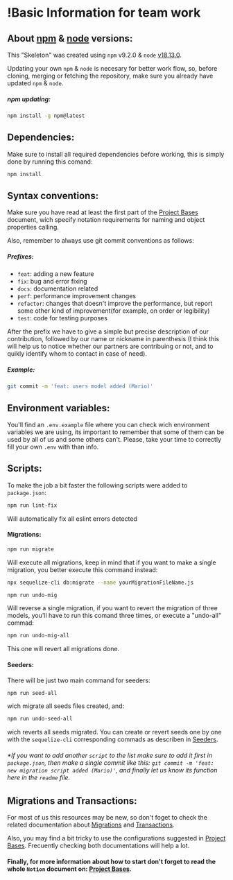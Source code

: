 # !Basic Information for team work
   
## About [npm](https://www.npmjs.com/) & [node](https://nodejs.org/en/) versions:

This "Skeleton" was created using `npm` v9.2.0 & `node` [v18.13.0](https://nodejs.org/en/).

Updating your own `npm` & `node` is necesary for better work flow, so, before cloning, merging or fetching the repository, make sure you already have updated `npm` & `node`.

##### npm updating:

```bash
npm install -g npm@latest
```
## Dependencies:

Make sure to install all required dependencies before working, this is simply done by running this comand:

```bash
npm install
```
## Syntax conventions:

Make sure you have read at least the first part of the [Project Bases](https://academlo.notion.site/Base-del-Proyecto-b54473bef71747369accb2c569b94ce6) document, wich specify notation requirements for naming and object properties calling.

Also, remember to always use git commit conventions as follows:

##### Prefixes:

- `feat`: adding a new feature
- `fix`: bug and error fixing
- `docs`: documentation related
- `perf`: performance improvement changes
- `refactor`: changes that doesn't improve the performance, but report some other kind of improvement(for example, on order or legibility)
- `test`: code for testing purposes

After the prefix we have to give a simple but precise description of our contribution, followed by our name or nickname in parenthesis (I think this will help us to notice whether our partners are contribuing or not, and to quikly identify whom to contact in case of need).

##### Example:

```bash
git commit -m 'feat: users model added (Mario)'
```

## Environment variables:

You'll find an `.env.example` file where you can check wich environment variables we are using, its important to remember that some of them can be used by all of us and some others can't. Please, take your time to correctly fill your own `.env` with than info.

## Scripts:

To make the job a bit faster the following scripts were added to `package.json`:


```bash
npm run lint-fix 
```
Will automatically fix all eslint errors detected

#### Migrations:

```bash
npm run migrate
```
Will execute all migrations, keep in mind that if you want to make a single migration, you better execute this command instead: 

```bash
npx sequelize-cli db:migrate --name yourMigrationFileName.js
```

```bash
npm run undo-mig
```
Will reverse a single migration, if you want to revert the migration of three models, you'll have to run this comand three times, or execute a "undo-all" commad: 

```bash
npm run undo-mig-all
```

This one will revert all migrations done.

#### Seeders:

There will be just two main command for seeders:

```bash
npm run seed-all
```

wich migrate all seeds files created, and:

```bash
npm run undo-seed-all
```

wich reverts all seeds migrated. You can create or revert seeds one by one with the `sequelize-cli` corresponding commads as describen in [Seeders](https://academlo.notion.site/Seeders-bfcc2c9fc0ee44a68c6f5f9af6af70b4).

###### *If you want to add another `script` to the list make sure to add it first in `package.json`, then make a single commit like this: `git commit -m 'feat: new migration script added (Mario)'`, and finally let us know its function here in the `readme` file. 

## Migrations and Transactions: 

For most of us this resources may be new, so don't foget to check the related documentation about [Migrations](https://sequelize.org/docs/v6/other-topics/migrations/) and [Transactions](https://sequelize.org/docs/v6/other-topics/transactions/).

Also, you may find a bit tricky to use the configurations suggested in [Project Bases](https://academlo.notion.site/Base-del-Proyecto-b54473bef71747369accb2c569b94ce6). Frecuently checking both documentations will help a lot. 

#### Finally, for more information about how to start don't forget to read the whole `Notion` document on: [Project Bases](https://academlo.notion.site/Base-del-Proyecto-b54473bef71747369accb2c569b94ce6).
